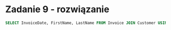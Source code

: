 # Zadanie 9 - rozwiązanie

```SQL
SELECT InvoiceDate, FirstName, LastName FROM Invoice JOIN Customer USING(CustomerId) ORDER BY InvoiceDate DESC;
```
